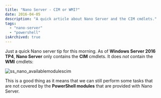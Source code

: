 ```yaml
---
title: "Nano Server - CIM or WMI?"
date: 2016-04-05
description: "A quick article about Nano Server and the CIM cmdlets."
tags:
  - "nano-server"
  - "powershell"
isArchived: true
---
```


Just a quick Nano server tip for this morning. As of **Windows Server 2016 TP4**, **Nano Server** only contains the **CIM** cmdlets. It does _not_ contain the **WMI** cmdlets:

![ss_nano_availablemodulescim](/assets/images/screenshots/ss_nano_availablemodulescim.png)

This is a good thing as it means that we can still perform some tasks that are not covered by the **PowerShell modules** that are provided with Nano Server.
